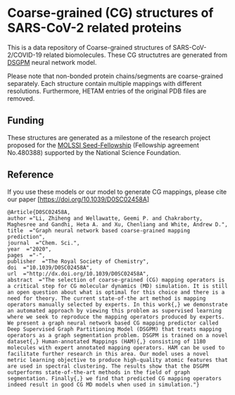 # Coarse-grained (CG) structures of SARS-CoV-2 related proteins 

This is a data repository of  Coarse-grained structures of SARS-CoV-2/COVID-19 related biomolecules.
These CG structutres are generated from [DSGPM](https://github.com/rochesterxugroup/DSGPM) neural network model. 

Please note that non-bonded protein chains/segments are coarse-grained separately. Each structure contain multiple mappings with different resolutions. Furthermore, HETAM entries of the original PDB files are removed.
## Funding 
These structures are generated as a milestone of the research project proposed for the [MOLSSI Seed-Fellowship](https://molssi.org/2020b-seed-software-fellows/) (Fellowship agreement No.480388) supported by the National Science Foundation.


## Reference

If you use these models or our model to generate CG mappings, please cite our paper [https://doi.org/10.1039/D0SC02458A]


```
@Article{D0SC02458A,
author ="Li, Zhiheng and Wellawatte, Geemi P. and Chakraborty, Maghesree and Gandhi, Heta A. and Xu, Chenliang and White, Andrew D.",
title  ="Graph neural network based coarse-grained mapping prediction",
journal  ="Chem. Sci.",
year  ="2020",
pages  ="-",
publisher  ="The Royal Society of Chemistry",
doi  ="10.1039/D0SC02458A",
url  ="http://dx.doi.org/10.1039/D0SC02458A",
abstract  ="The selection of coarse-grained (CG) mapping operators is a critical step for CG molecular dynamics (MD) simulation. It is still an open question about what is optimal for this choice and there is a need for theory. The current state-of-the art method is mapping operators manually selected by experts. In this work{,} we demonstrate an automated approach by viewing this problem as supervised learning where we seek to reproduce the mapping operators produced by experts. We present a graph neural network based CG mapping predictor called Deep Supervised Graph Partitioning Model (DSGPM) that treats mapping operators as a graph segmentation problem. DSGPM is trained on a novel dataset{,} Human-annotated Mappings (HAM){,} consisting of 1180 molecules with expert annotated mapping operators. HAM can be used to facilitate further research in this area. Our model uses a novel metric learning objective to produce high-quality atomic features that are used in spectral clustering. The results show that the DSGPM outperforms state-of-the-art methods in the field of graph segmentation. Finally{,} we find that predicted CG mapping operators indeed result in good CG MD models when used in simulation."}
```
